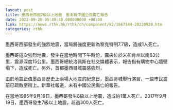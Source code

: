 ```yaml
---
layout: post
title: 墨西哥西部7級以上地震　暫未有中國公民傷亡報告
date: 2022-09-20 05:49:48.000000000 +08:00
link: https://news.rthk.hk/rthk/ch/component/k2/1667544-20220920.htm
categories: rthk
---
```


墨西哥西部發生的強烈地震，當局將強度更新為黎克特制7.7級，造成1人死亡。

墨西哥這次強烈地震，發生在當地時間下午時份，震央位於米卻肯州以南63公里，震源深度15公里。墨西哥總統洛佩斯在社交媒體表示，報告指有購物中心牆壁塌下，造成死亡。另外，首都墨西哥城震感強烈，

由於地震正值墨西哥歷史上兩場大地震的紀念日，墨西哥城舉行演習，一些市民震前已疏散至街上。新華社報道，未有中國公民傷亡的報告。

在當地1985年9月19日，墨西哥發生8級以上地震，造成約1萬人死亡。2017年9月19日，墨西哥發生7級以上地震，超過300人死亡。

